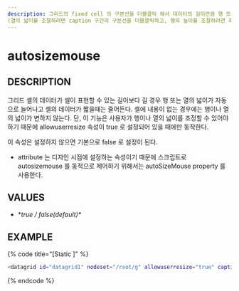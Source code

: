 ```yaml
---
description: 그리드의 fixed cell 의 구분선을 더블클릭 해서 데이터의 길이만큼 행 또는 열의 넓이를 자동으로 변경할수 있도록 설정하는 속성이다.
(열의 넓이를 조절하려면 caption 구간의 구분선을 더블클릭하고, 행의 높이를 조절하려면 좌측 fixedcell 구간의 구분선을 더블클릭하면 된다.)
---
```


#  autosizemouse    

## DESCRIPTION

그리드 셀의 데이터가 셀이 표현할 수 있는 길이보다 길 경우 행 또는 열의 넓이가 자동으로 늘어나고 셀의 데이터가 짧을때는 줄어든다.
셀에 내용이 없는 경우에는 행이나 열의 넓이가 변하지 않는다.
단, 이 기능은 사용자가 행이나 열의 넓이를 조정할 수 있어야 하기 때문에 allowuserresize 속성이 true 로 설정되어 있을 때에만 동작한다.

이 속성은 설정하지 않으면 기본으로 false 로 설정이 된다.

* attribute 는 디자인 시점에 설정하는 속성이기 때문에 스크립트로 autosizemouse 를 동적으로 제어하기 위해서는 autoSizeMouse property 를 사용한다. 

## **VALUES**

* **true / false(default\)\**

## EXAMPLE

{% code title="\[Static \]" %}
```bash
<datagrid id="datagrid1" nodeset="/root/g" allowuserresize="true" caption="caption1^caption2^caption3" colsep="^" mergecellsfixedrows="bycolrec" rowsep="|" autosizemouse="true" style="left:305px; top:165px; width:350px; height:150px; ">
```
{% endcode %}

